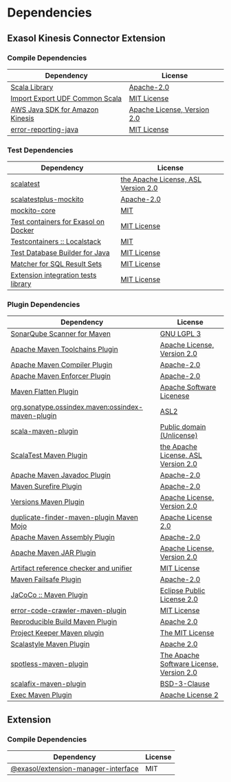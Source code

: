 <!-- @formatter:off -->
# Dependencies

## Exasol Kinesis Connector Extension

### Compile Dependencies

| Dependency                           | License                          |
| ------------------------------------ | -------------------------------- |
| [Scala Library][0]                   | [Apache-2.0][1]                  |
| [Import Export UDF Common Scala][2]  | [MIT License][3]                 |
| [AWS Java SDK for Amazon Kinesis][4] | [Apache License, Version 2.0][5] |
| [error-reporting-java][6]            | [MIT License][7]                 |

### Test Dependencies

| Dependency                                 | License                                  |
| ------------------------------------------ | ---------------------------------------- |
| [scalatest][8]                             | [the Apache License, ASL Version 2.0][9] |
| [scalatestplus-mockito][10]                | [Apache-2.0][9]                          |
| [mockito-core][11]                         | [MIT][12]                                |
| [Test containers for Exasol on Docker][13] | [MIT License][14]                        |
| [Testcontainers :: Localstack][15]         | [MIT][16]                                |
| [Test Database Builder for Java][17]       | [MIT License][18]                        |
| [Matcher for SQL Result Sets][19]          | [MIT License][20]                        |
| [Extension integration tests library][21]  | [MIT License][22]                        |

### Plugin Dependencies

| Dependency                                              | License                                        |
| ------------------------------------------------------- | ---------------------------------------------- |
| [SonarQube Scanner for Maven][23]                       | [GNU LGPL 3][24]                               |
| [Apache Maven Toolchains Plugin][25]                    | [Apache License, Version 2.0][26]              |
| [Apache Maven Compiler Plugin][27]                      | [Apache-2.0][26]                               |
| [Apache Maven Enforcer Plugin][28]                      | [Apache-2.0][26]                               |
| [Maven Flatten Plugin][29]                              | [Apache Software Licenese][26]                 |
| [org.sonatype.ossindex.maven:ossindex-maven-plugin][30] | [ASL2][31]                                     |
| [scala-maven-plugin][32]                                | [Public domain (Unlicense)][33]                |
| [ScalaTest Maven Plugin][34]                            | [the Apache License, ASL Version 2.0][9]       |
| [Apache Maven Javadoc Plugin][35]                       | [Apache-2.0][26]                               |
| [Maven Surefire Plugin][36]                             | [Apache-2.0][26]                               |
| [Versions Maven Plugin][37]                             | [Apache License, Version 2.0][26]              |
| [duplicate-finder-maven-plugin Maven Mojo][38]          | [Apache License 2.0][39]                       |
| [Apache Maven Assembly Plugin][40]                      | [Apache-2.0][26]                               |
| [Apache Maven JAR Plugin][41]                           | [Apache License, Version 2.0][26]              |
| [Artifact reference checker and unifier][42]            | [MIT License][43]                              |
| [Maven Failsafe Plugin][44]                             | [Apache-2.0][26]                               |
| [JaCoCo :: Maven Plugin][45]                            | [Eclipse Public License 2.0][46]               |
| [error-code-crawler-maven-plugin][47]                   | [MIT License][48]                              |
| [Reproducible Build Maven Plugin][49]                   | [Apache 2.0][31]                               |
| [Project Keeper Maven plugin][50]                       | [The MIT License][51]                          |
| [Scalastyle Maven Plugin][52]                           | [Apache 2.0][39]                               |
| [spotless-maven-plugin][53]                             | [The Apache Software License, Version 2.0][26] |
| [scalafix-maven-plugin][54]                             | [BSD-3-Clause][55]                             |
| [Exec Maven Plugin][56]                                 | [Apache License 2][26]                         |

## Extension

### Compile Dependencies

| Dependency                                | License |
| ----------------------------------------- | ------- |
| [@exasol/extension-manager-interface][57] | MIT     |

[0]: https://www.scala-lang.org/
[1]: https://www.apache.org/licenses/LICENSE-2.0
[2]: https://github.com/exasol/import-export-udf-common-scala/
[3]: https://github.com/exasol/import-export-udf-common-scala/blob/main/LICENSE
[4]: https://aws.amazon.com/sdkforjava
[5]: https://aws.amazon.com/apache2.0
[6]: https://github.com/exasol/error-reporting-java/
[7]: https://github.com/exasol/error-reporting-java/blob/main/LICENSE
[8]: http://www.scalatest.org
[9]: http://www.apache.org/licenses/LICENSE-2.0
[10]: https://github.com/scalatest/scalatestplus-mockito
[11]: https://github.com/mockito/mockito
[12]: https://opensource.org/licenses/MIT
[13]: https://github.com/exasol/exasol-testcontainers/
[14]: https://github.com/exasol/exasol-testcontainers/blob/main/LICENSE
[15]: https://java.testcontainers.org
[16]: http://opensource.org/licenses/MIT
[17]: https://github.com/exasol/test-db-builder-java/
[18]: https://github.com/exasol/test-db-builder-java/blob/main/LICENSE
[19]: https://github.com/exasol/hamcrest-resultset-matcher/
[20]: https://github.com/exasol/hamcrest-resultset-matcher/blob/main/LICENSE
[21]: https://github.com/exasol/extension-manager/
[22]: https://github.com/exasol/extension-manager/blob/main/LICENSE
[23]: http://sonarsource.github.io/sonar-scanner-maven/
[24]: http://www.gnu.org/licenses/lgpl.txt
[25]: https://maven.apache.org/plugins/maven-toolchains-plugin/
[26]: https://www.apache.org/licenses/LICENSE-2.0.txt
[27]: https://maven.apache.org/plugins/maven-compiler-plugin/
[28]: https://maven.apache.org/enforcer/maven-enforcer-plugin/
[29]: https://www.mojohaus.org/flatten-maven-plugin/
[30]: https://sonatype.github.io/ossindex-maven/maven-plugin/
[31]: http://www.apache.org/licenses/LICENSE-2.0.txt
[32]: http://github.com/davidB/scala-maven-plugin
[33]: http://unlicense.org/
[34]: https://www.scalatest.org/user_guide/using_the_scalatest_maven_plugin
[35]: https://maven.apache.org/plugins/maven-javadoc-plugin/
[36]: https://maven.apache.org/surefire/maven-surefire-plugin/
[37]: https://www.mojohaus.org/versions/versions-maven-plugin/
[38]: https://basepom.github.io/duplicate-finder-maven-plugin
[39]: http://www.apache.org/licenses/LICENSE-2.0.html
[40]: https://maven.apache.org/plugins/maven-assembly-plugin/
[41]: https://maven.apache.org/plugins/maven-jar-plugin/
[42]: https://github.com/exasol/artifact-reference-checker-maven-plugin/
[43]: https://github.com/exasol/artifact-reference-checker-maven-plugin/blob/main/LICENSE
[44]: https://maven.apache.org/surefire/maven-failsafe-plugin/
[45]: https://www.jacoco.org/jacoco/trunk/doc/maven.html
[46]: https://www.eclipse.org/legal/epl-2.0/
[47]: https://github.com/exasol/error-code-crawler-maven-plugin/
[48]: https://github.com/exasol/error-code-crawler-maven-plugin/blob/main/LICENSE
[49]: http://zlika.github.io/reproducible-build-maven-plugin
[50]: https://github.com/exasol/project-keeper/
[51]: https://github.com/exasol/project-keeper/blob/main/LICENSE
[52]: http://www.scalastyle.org
[53]: https://github.com/diffplug/spotless
[54]: https://github.com/evis/scalafix-maven-plugin
[55]: https://opensource.org/licenses/BSD-3-Clause
[56]: https://www.mojohaus.org/exec-maven-plugin
[57]: https://registry.npmjs.org/@exasol/extension-manager-interface/-/extension-manager-interface-0.3.1.tgz
